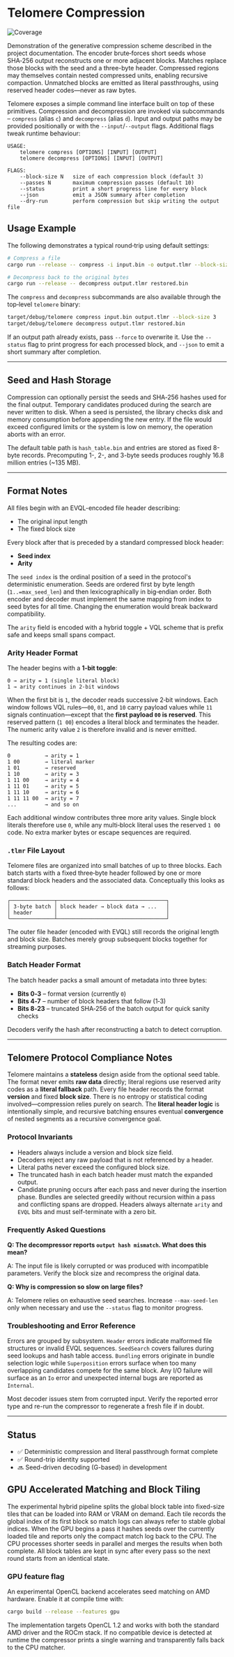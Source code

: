 # Telomere Compression

![Coverage](https://github.com/OWNER/Inchworm/actions/workflows/coverage.yml/badge.svg?branch=main)

Demonstration of the generative compression scheme described in the project
documentation. The encoder brute‑forces short seeds whose SHA‑256 output
reconstructs one or more adjacent blocks. Matches replace those blocks with the
seed and a three-byte header. Compressed regions may themselves contain nested
compressed units, enabling recursive compaction. Unmatched blocks are emitted as
literal passthroughs, using reserved header codes—never as raw bytes.

Telomere exposes a simple command line interface built on top of these
primitives. Compression and decompression are invoked via subcommands –
`compress` (alias `c`) and `decompress` (alias `d`). Input and output paths may
be provided positionally or with the `--input`/`--output` flags. Additional
flags tweak runtime behaviour:

```text
USAGE:
    telomere compress [OPTIONS] [INPUT] [OUTPUT]
    telomere decompress [OPTIONS] [INPUT] [OUTPUT]

FLAGS:
    --block-size N   size of each compression block (default 3)
    --passes N       maximum compression passes (default 10)
    --status         print a short progress line for every block
    --json           emit a JSON summary after completion
    --dry-run        perform compression but skip writing the output file
```

## Usage Example

The following demonstrates a typical round‑trip using default settings:

```bash
# Compress a file
cargo run --release -- compress -i input.bin -o output.tlmr --block-size 4 --status

# Decompress back to the original bytes
cargo run --release -- decompress output.tlmr restored.bin
```

The `compress` and `decompress` subcommands are also available through the
top‑level `telomere` binary:

```bash
target/debug/telomere compress input.bin output.tlmr --block-size 3
target/debug/telomere decompress output.tlmr restored.bin
```

If an output path already exists, pass `--force` to overwrite it.  Use the
`--status` flag to print progress for each processed block, and `--json` to emit
a short summary after completion.

---

## Seed and Hash Storage

Compression can optionally persist the seeds and SHA‑256 hashes used for the
final output. Temporary candidates produced during the search are never written
to disk. When a seed is persisted, the library checks disk and memory
consumption before appending the new entry. If the file would exceed configured
limits or the system is low on memory, the operation aborts with an error.

The default table path is `hash_table.bin` and entries are stored as fixed
8-byte records. Precomputing 1-, 2-, and 3-byte seeds produces roughly 16.8
million entries (~135 MB).

---

## Format Notes

All files begin with an EVQL-encoded file header describing:

- The original input length
- The fixed block size

Every block after that is preceded by a standard compressed block header:

- **Seed index**
- **Arity**

The `seed index` is the ordinal position of a seed in the protocol's
deterministic enumeration. Seeds are ordered first by byte length
(`1..=max_seed_len`) and then lexicographically in big‑endian order.
Both encoder and decoder must implement the same mapping from index to
seed bytes for all time. Changing the enumeration would break backward
compatibility.

The `arity` field is encoded with a hybrid toggle + VQL scheme that is prefix
safe and keeps small spans compact.

### Arity Header Format

The header begins with a **1‑bit toggle**:

```
0 → arity = 1 (single literal block)
1 → arity continues in 2‑bit windows
```

When the first bit is `1`, the decoder reads successive 2‑bit windows.  Each
window follows VQL rules—`00`, `01`, and `10` carry payload values while `11`
signals continuation—except that the **first payload `00` is reserved**.  This
reserved pattern (`1 00`) encodes a literal block and terminates the header.
The numeric arity value `2` is therefore invalid and is never emitted.

The resulting codes are:

```
0           → arity = 1
1 00        → literal marker
1 01        → reserved
1 10        → arity = 3
1 11 00     → arity = 4
1 11 01     → arity = 5
1 11 10     → arity = 6
1 11 11 00  → arity = 7
...         → and so on
```

Each additional window contributes three more arity values.  Single block
literals therefore use `0`, while any multi‑block literal uses the reserved
`1 00` code.  No extra marker bytes or escape sequences are required.

### `.tlmr` File Layout

Telomere files are organized into small batches of up to three blocks.  Each
batch starts with a fixed three‑byte header followed by one or more standard
block headers and the associated data.  Conceptually this looks as follows:

```text
┌──────────────┬───────────────────────────────────┐
│ 3‑byte batch │ block header → block data → ...   │
│ header       │                                   │
└──────────────┴───────────────────────────────────┘
```

The outer file header (encoded with EVQL) still records the original length and
block size.  Batches merely group subsequent blocks together for streaming
purposes.

### Batch Header Format

The batch header packs a small amount of metadata into three bytes:

- **Bits 0‑3** – format version (currently `0`)
- **Bits 4‑7** – number of block headers that follow (1‑3)
- **Bits 8‑23** – truncated SHA‑256 of the batch output for quick sanity checks

Decoders verify the hash after reconstructing a batch to detect corruption.

---

## Telomere Protocol Compliance Notes

Telomere maintains a **stateless** design aside from the optional seed table.
The format never emits **raw data** directly; literal regions use reserved arity
codes as a **literal fallback** path. Every file header records the format
**version** and fixed **block size**. There is no entropy or statistical coding
involved—compression relies purely on search. The **literal header logic** is
intentionally simple, and recursive batching ensures eventual **convergence** of
nested segments as a recursive convergence goal.

### Protocol Invariants

- Headers always include a version and block size field.
- Decoders reject any raw payload that is not referenced by a header.
- Literal paths never exceed the configured block size.
- The truncated hash in each batch header must match the expanded output.
- Candidate pruning occurs after each pass and never during the insertion
  phase. Bundles are selected greedily without recursion within a pass and
  conflicting spans are dropped. Headers always alternate `arity` and `EVQL`
  bits and must self-terminate with a zero bit.

### Frequently Asked Questions

**Q: The decompressor reports `output hash mismatch`. What does this mean?**

A: The input file is likely corrupted or was produced with incompatible
parameters. Verify the block size and recompress the original data.

**Q: Why is compression so slow on large files?**

A: Telomere relies on exhaustive seed searches. Increase `--max-seed-len` only
when necessary and use the `--status` flag to monitor progress.

### Troubleshooting and Error Reference

Errors are grouped by subsystem. `Header` errors indicate malformed file
structures or invalid EVQL sequences. `SeedSearch` covers failures during seed
lookups and hash table access. `Bundling` errors originate in bundle selection
logic while `Superposition` errors surface when too many overlapping candidates
compete for the same block. Any I/O failure will surface as an `Io` error and
unexpected internal bugs are reported as `Internal`.

Most decoder issues stem from corrupted input. Verify the reported error type
and re-run the compressor to regenerate a fresh file if in doubt.

---

## Status

- ✅ Deterministic compression and literal passthrough format complete
- ✅ Round-trip identity supported
- 🔜 Seed-driven decoding (G-based) in development

## GPU Accelerated Matching and Block Tiling

The experimental hybrid pipeline splits the global block table into fixed-size
tiles that can be loaded into RAM or VRAM on demand. Each tile records the
global index of its first block so match logs can always refer to stable global
indices. When the GPU begins a pass it hashes seeds over the currently loaded
tile and reports only the compact match log back to the CPU. The CPU processes
shorter seeds in parallel and merges the results when both complete.  All block
tables are kept in sync after every pass so the next round starts from an
identical state.

### GPU feature flag

An experimental OpenCL backend accelerates seed matching on AMD hardware.
Enable it at compile time with:

```bash
cargo build --release --features gpu
```

The implementation targets OpenCL&nbsp;1.2 and works with both the standard
AMD driver and the ROCm stack. If no compatible device is detected at runtime
the compressor prints a single warning and transparently falls back to the CPU
matcher.
